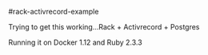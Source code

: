 #rack-activrecord-example

Trying to get this working...Rack + Activrecord + Postgres

Running it on Docker 1.12 and Ruby 2.3.3
